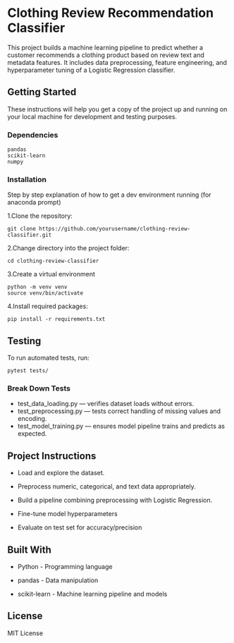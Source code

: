 # Clothing Review Recommendation Classifier

This project builds a machine learning pipeline to predict whether a customer recommends a clothing product based on review text and metadata features. It includes data preprocessing, feature engineering, and hyperparameter tuning of a Logistic Regression classifier.

## Getting Started

These instructions will help you get a copy of the project up and running on your local machine for development and testing purposes.

### Dependencies

```
pandas
scikit-learn
numpy
```

### Installation

Step by step explanation of how to get a dev environment running (for anaconda prompt)

1.Clone the repository:

```
git clone https://github.com/yourusername/clothing-review-classifier.git

```
2.Change directory into the project folder:

```
cd clothing-review-classifier

```
3.Create a virtual environment
```
python -m venv venv
source venv/bin/activate

```
4.Install required packages:
```
pip install -r requirements.txt

```
## Testing

To run automated tests, run:
```
pytest tests/

```
### Break Down Tests

- test_data_loading.py — verifies dataset loads without errors.
- test_preprocessing.py — tests correct handling of missing values and encoding.
- test_model_training.py — ensures model pipeline trains and predicts as expected.

## Project Instructions

- Load and explore the dataset.

- Preprocess numeric, categorical, and text data appropriately.

- Build a pipeline combining preprocessing with Logistic Regression.

- Fine-tune model hyperparameters

- Evaluate on test set for accuracy/precision

## Built With

- Python - Programming language

- pandas - Data manipulation

- scikit-learn - Machine learning pipeline and models

## License

MIT License


